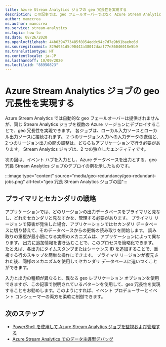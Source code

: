 ```yaml
---
title: Azure Stream Analytics ジョブの geo 冗長性を実現する
description: この記事では、geo フェールオーバーではなく Azure Stream Analytics ジョブの geo 冗長性を実現する方法について説明します。
author: mamccrea
ms.author: mamccrea
ms.service: stream-analytics
ms.topic: how-to
ms.date: 08/26/2020
ms.openlocfilehash: 44b0394773485f8054eddc94c7d7e9b91baebc6d
ms.sourcegitcommit: 829d951d5c90442a38012daaf77e86046018e5b9
ms.translationtype: HT
ms.contentlocale: ja-JP
ms.lasthandoff: 10/09/2020
ms.locfileid: "88950823"
---
```

# <a name="achieve-geo-redundancy-for-azure-stream-analytics-jobs"></a>Azure Stream Analytics ジョブの geo 冗長性を実現する

Azure Stream Analytics では自動的な geo フェールオーバーは提供されませんが、同じ Stream Analytics ジョブを複数の Azure リージョンにデプロイすることで、geo 冗長性を実現できます。 各ジョブは、ローカル入力ソースとローカル出力ソースに接続されます。 2 つのリージョン入力への入力データの送信と、2 つのリージョン出力の間の調整は、どちらもアプリケーションで行う必要があります。 Stream Analytics ジョブは、2 つの独立したエンティティです。

次の図は、イベント ハブを入力とし、Azure データベースを出力とする、geo 冗長 Stream Analytics ジョブのデプロイの例を示したものです。

:::image type="content" source="media/geo-redundancy/geo-redundant-jobs.png" alt-text="geo 冗長 Stream Analytics ジョブの図":::

## <a name="primarysecondary-strategy"></a>プライマリとセカンダリの戦略

アプリケーションでは、どのリージョンの出力データベースをプライマリと見なし、どれをセカンダリと見なすかを、管理する必要があります。 プライマリ リージョンで障害が発生した場合、アプリケーションではセカンダリ データベースに切り替えて、そのデータベースからの更新の読み取りを開始します。 読み取りの重複が最小限になる実際のメカニズムは、アプリケーションによって異なります。 出力に追加情報を書き込むことで、このプロセスを簡略化できます。 たとえば、各出力にタイムスタンプまたはシーケンス ID を追加することで、重複する行のスキップを簡単な操作にできます。 プライマリ リージョンが復元された後、同様のメカニズムを使用してセカンダリ データベースに追いつくことができます。

入力と出力の種類が異なると、異なる geo レプリケーション オプションを使用できますが、この記事で説明されているパターンを使用して、geo 冗長性を実現することをお勧めします。このようにすれば、イベント プロデューサーとイベント コンシューマーの両方を柔軟に制御できます。

## <a name="next-steps"></a>次のステップ

* [PowerShell を使用して Azure Stream Analytics ジョブを監視および管理する](stream-analytics-monitor-and-manage-jobs-use-powershell.md)
* [Azure Stream Analytics でのデータ主導型デバッグ](stream-analytics-job-diagram-with-metrics.md)